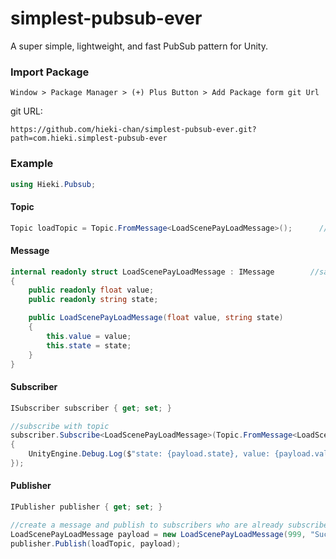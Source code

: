 # simplest-pubsub-ever
A super simple, lightweight, and fast PubSub pattern for Unity.

### Import Package

```
Window > Package Manager > (+) Plus Button > Add Package form git Url
```

git URL:

```
https://github.com/hieki-chan/simplest-pubsub-ever.git?path=com.hieki.simplest-pubsub-ever
```




### Example

```C#
using Hieki.Pubsub;

```

#### Topic

```C#
Topic loadTopic = Topic.FromMessage<LoadScenePayLoadMessage>();      //sample topic to publish
```

#### Message

```C#
internal readonly struct LoadScenePayLoadMessage : IMessage        //sample payload message
{
    public readonly float value;
    public readonly string state;

    public LoadScenePayLoadMessage(float value, string state)
    {
        this.value = value;
        this.state = state;
    }
}
```

#### Subscriber

```C#
ISubscriber subscriber { get; set; }

//subscribe with topic
subscriber.Subscribe<LoadScenePayLoadMessage>(Topic.FromMessage<LoadScenePayLoadMessage>(), static (payload) =>
{
    UnityEngine.Debug.Log($"state: {payload.state}, value: {payload.value}");
});

```

#### Publisher

```C#
IPublisher publisher { get; set; }

//create a message and publish to subscribers who are already subscribed to this event.
LoadScenePayLoadMessage payload = new LoadScenePayLoadMessage(999, "Success");
publisher.Publish(loadTopic, payload);
```

